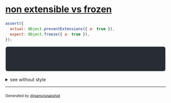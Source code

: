 # [non extensible vs frozen](../../object_integrity.test.js#L64)

```js
assert({
  actual: Object.preventExtensions({ a: true }),
  expect: Object.freeze({ a: true }),
});
```

![img](throw.svg)

<details>
  <summary>see without style</summary>

```console
AssertionError: actual and expect are different

actual: Object.preventExtensions({ a: true })
expect: Object.freeze({ a: true })
```

</details>

---
<sub>
  Generated by <a href="https://github.com/jsenv/core/tree/main/packages/independent/snapshot">@jsenv/snapshot</a>
</sub>